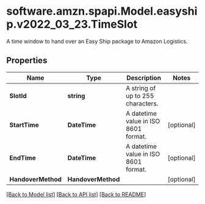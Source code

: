 # software.amzn.spapi.Model.easyship.v2022_03_23.TimeSlot
A time window to hand over an Easy Ship package to Amazon Logistics.

## Properties

Name | Type | Description | Notes
------------ | ------------- | ------------- | -------------
**SlotId** | **string** | A string of up to 255 characters. | 
**StartTime** | **DateTime** | A datetime value in ISO 8601 format. | [optional] 
**EndTime** | **DateTime** | A datetime value in ISO 8601 format. | [optional] 
**HandoverMethod** | **HandoverMethod** |  | [optional] 

[[Back to Model list]](../README.md#documentation-for-models) [[Back to API list]](../README.md#documentation-for-api-endpoints) [[Back to README]](../README.md)

